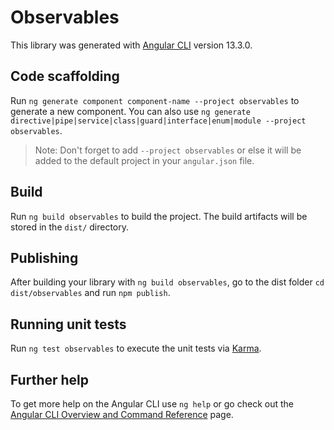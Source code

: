# Observables

This library was generated with [Angular CLI](https://github.com/angular/angular-cli) version 13.3.0.

## Code scaffolding

Run `ng generate component component-name --project observables` to generate a new component. You can also use `ng generate directive|pipe|service|class|guard|interface|enum|module --project observables`.
> Note: Don't forget to add `--project observables` or else it will be added to the default project in your `angular.json` file. 

## Build

Run `ng build observables` to build the project. The build artifacts will be stored in the `dist/` directory.

## Publishing

After building your library with `ng build observables`, go to the dist folder `cd dist/observables` and run `npm publish`.

## Running unit tests

Run `ng test observables` to execute the unit tests via [Karma](https://karma-runner.github.io).

## Further help

To get more help on the Angular CLI use `ng help` or go check out the [Angular CLI Overview and Command Reference](https://angular.io/cli) page.
